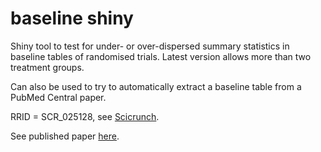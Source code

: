 # baseline shiny

Shiny tool to test for under- or over-dispersed summary statistics in baseline tables of randomised trials. Latest version allows more than two treatment groups.

Can also be used to try to automatically extract a baseline table from a PubMed Central paper.

RRID = SCR_025128, see [Scicrunch](https://scicrunch.org/resources/data/record/nlx_144509-1/RRID:SCR_025128/resolver?q=baseline&i=rrid:scr_025128).

See published paper [here](https://f1000research.com/articles/11-783).